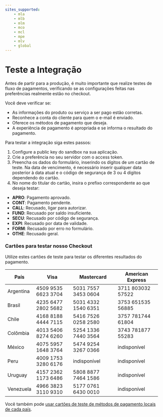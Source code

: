 ```yaml
---
sites_supported:
    - mla
    - mlb
    - mlm
    - mco
    - mcl
    - mpe
    - mlv
    - global
---
```

# Teste a Integração

Antes de partir para a produção, é muito importante que realize testes de fluxo de pagamentos, verificando se as configurações feitas nas preferências realmente estão no checkout.

Você deve verificar se:

+ As informações do produto ou serviço a ser pago estão corretas.
+ Reconhece a conta do cliente para quem o e-mail é enviado.
+ Oferece os métodos de pagamento que deseja.
+ A experiência de pagamento é apropriada e se informa o resultado do pagamento.

Para testar a integração siga estes passos:

1. Configure a public key do sandbox na sua aplicação.
2. Crie a preferência no seu servidor com o access token.
3. Preencha os dados do formulário, inserindo os dígitos de um cartão de teste. Na data de vencimento, é necessário inserir qualquer data posterior à data atual e o código de segurança de 3 ou 4 dígitos dependendo do cartão.
4. No nome do titular do cartão, insira o prefixo correspondente ao que deseja testar:

* **APRO**: Pagamento aprovado.  
* **CONT**: Pagamento pendente.
* **CALL**: Recusado, ligar para autorizar.  
* **FUND**: Recusado por saldo insuficiente.  
* **SECU**: Recusado por código de segurança.  
* **EXPI**: Recusado por data de validade.
* **FORM**: Recusado por erro no formulário.
* **OTHE**: Recusado geral.

### Cartões para testar nosso Checkout

Utilize estes cartões de teste para testar os diferentes resultados do pagamento.

| País       | Visa                | Mastercard          | American Express  |
| ---------- | ------------------- | ------------------- | ----------------- |
| Argentina  | 4509 9535 6623 3704 | 5031 7557 3453 0604 | 3711 803032 57522 |
| Brasil     | 4235 6477 2802 5682 | 5031 4332 1540 6351 | 3753 651535 56885 |
| Chile      | 4168 8188 4444 7115 | 5416 7526 0258 2580 | 3757 781744 61804 |
| Colômbia   | 4013 5406 8274 6260 | 5254 1336 7440 3564 | 3743 781877 55283 |
| México     | 4075 5957 1648 3764 | 5474 9254 3267 0366 | indisponível      |
| Peru       | 4009 1753 3280 6176 | indisponível        | indisponível      |
| Uruguay  	 | 4157 2362 1173 6486 |5808 8877 7464 1586  | indisponível      |
| Venezuela  | 4966 3823 3110 9310 | 5177 0761 6430 0010 | indisponível      |

Você também pode [usar cartões de teste de métodos de pagamento locais de cada país](/guides/localization/local-cards.pt.md).
